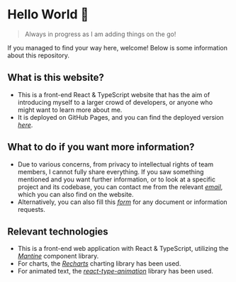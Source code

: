 # Hello World 👋

> Always in progress as I am adding things on the go!

If you managed to find your way here, welcome! Below is some information about this repository.

## What is this website?

- This is a front-end React & TypeScript website that has the aim of introducing myself to a larger crowd of developers, or anyone who might want to learn more about me.
- It is deployed on GitHub Pages, and you can find the deployed version _[here](https://egesythn.github.io/website/)_.

## What to do if you want more information?

- Due to various concerns, from privacy to intellectual rights of team members, I cannot fully share everything. If you saw something mentioned and you want further information, or to look at a specific project and its codebase, you can contact me from the relevant _[email](mailto:dev_seyithan@outlook.com?subject=Web%20Contact:%20<Enter%20Subject%20Here>)_, which you can also find on the website.
- Alternatively, you can also fill this _[form](https://forms.gle/CjLDnHVoThv2kiYB7)_ for any document or information requests.

## Relevant technologies

- This is a front-end web application with React & TypeScript, utilizing the _[Mantine](https://mantine.dev/)_ component library.
- For charts, the _[Recharts](https://www.npmjs.com/package/recharts)_ charting library has been used.
- For animated text, the _[react-type-animation](https://www.npmjs.com/package/react-type-animation)_ library has been used.
